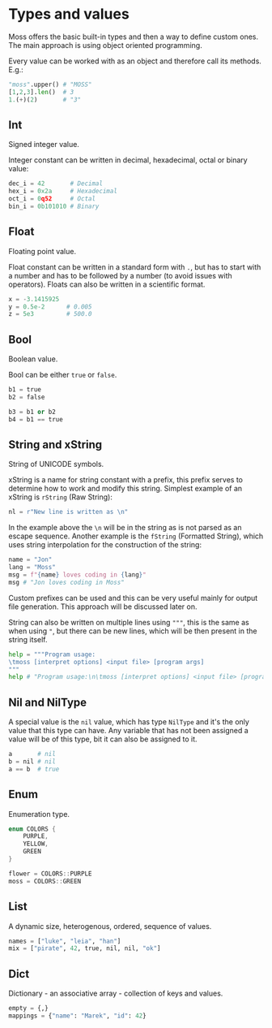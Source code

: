 # Types and values

Moss offers the basic built-in types and then a way to define custom ones.
The main approach is using object oriented programming.

Every value can be worked with as an object and therefore call its methods.
E.g.:

```py
"moss".upper() # "MOSS"
[1,2,3].len()  # 3
1.(+)(2)       # "3"
```

## Int

Signed integer value.

Integer constant can be written in decimal, hexadecimal, octal or binary value:

```py
dec_i = 42       # Decimal
hex_i = 0x2a     # Hexadecimal
oct_i = 0q52     # Octal
bin_i = 0b101010 # Binary
```

## Float

Floating point value.

Float constant can be written in a standard form with `.`, but has to start
with a number and has to be followed by a number (to avoid issues with
operators). Floats can also be written in a scientific format.

```py
x = -3.1415925
y = 0.5e-2      # 0.005
z = 5e3         # 500.0
```

## Bool

Boolean value.

Bool can be either `true` or `false`.

```py
b1 = true
b2 = false

b3 = b1 or b2
b4 = b1 == true
```

## String and xString

String of UNICODE symbols.

xString is a name for string constant with a prefix, this prefix serves to
determine how to work and modify this string. Simplest example of an xString
is `rString` (Raw String):

```py
nl = r"New line is written as \n"
```

In the example above the `\n` will be in the string as is not parsed as an
escape sequence. Another example is the `fString` (Formatted String), which
uses string interpolation for the construction of the string:

```py
name = "Jon"
lang = "Moss"
msg = f"{name} loves coding in {lang}"
msg # "Jon loves coding in Moss"
```

Custom prefixes can be used and this can be very useful mainly for output file
generation. This approach will be discussed later on.

String can also be written on multiple lines using `"""`, this is the same
as when using `"`, but there can be new lines, which will be then present
in the string itself.

```py
help = """Program usage:
\tmoss [interpret options] <input file> [program args]
"""
help # "Program usage:\n\tmoss [interpret options] <input file> [program args]\n"
```

## Nil and NilType

A special value is the `nil` value, which has type `NilType` and it's the only
value that this type can have. Any variable that has not been assigned a
value will be of this type, bit it can also be assigned to it.

```py
a       # nil
b = nil # nil
a == b  # true
```

## Enum

Enumeration type.

```cpp
enum COLORS {
    PURPLE,
    YELLOW,
    GREEN
}

flower = COLORS::PURPLE
moss = COLORS::GREEN
```

## List

A dynamic size, heterogenous, ordered, sequence of values.

```py
names = ["luke", "leia", "han"]
mix = ["pirate", 42, true, nil, nil, "ok"]
```

## Dict

Dictionary - an associative array - collection of keys and values.

```py
empty = {,}
mappings = {"name": "Marek", "id": 42}
```
